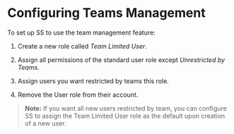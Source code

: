[title]: # (Configuring Teams Management)
[tags]: # (Teams)
[priority]: # (10)

# Configuring Teams Management

To set up SS to use the team management feature:

1. Create a new role called _Team Limited User_.

1. Assign all permissions of the standard user role except _Unrestricted by Teams_.

1. Assign users you want restricted by teams this role.

1. Remove the User role from their account.

> **Note:** If you want all new users restricted by team, you can configure SS to assign the Team Limited User role as the default upon creation of a new user.